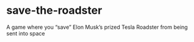 # save-the-roadster
A game where you “save” Elon Musk’s prized Tesla Roadster from being sent into space
